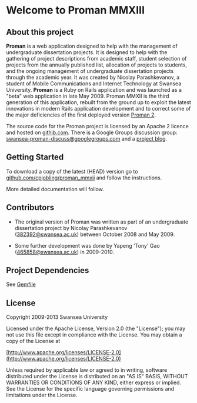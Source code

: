 # Welcome to Proman MMXIII

## About this project

__Proman__ is a web application designed to help with the management of undergraduate dissertation projects.
It is designed to help with the gathering of project descriptions from academic staff, student selection of projects
from the annually published list, allocation of projects to students, and the ongoing management of undergraduate
dissertation projects through the academic year. It was created by Nicolay Parashkevanov, a student of Mobile
Communications and Internet Technology at Swansea University. __Proman__ is a Ruby on Rails application and was
launched as a "beta" web application in late May 2009. Proman MMXII is the third generation of this application,
rebuilt from the ground up to exploit the latest innovations in modern Rails application development and to correct
some of the major deficiencies of the first deployed version [Proman 2](http://github.com/cpjobling/Proman2).

The source code for the Proman project is licensed by an Apache 2 licence and hosted on
[githib.com](http://github.com/cpjobling/Proman-3). There is a Google Groups discussion group:
[swansea-proman-discuss@googlegroups.com](http://groups.google.com/group/swansea-proman-discuss)
and a [project blog](http://promanman.blogspot.com/).

## Getting Started

To download a copy of the latest (HEAD) version go to
[github.com/cpjobling/proman_mmxii](https://github.com/cpjobling/proman_mmxiii) and follow the instructions.

More detailed documentation will follow.

## Contributors

  - The original version of Proman was written as part of an undergraduate dissertation project by
    Nicolay Parashkevanov (382392@swansea.ac.uk) between October 2008 and May 2009.

  - Some further development was done by Yapeng 'Tony' Gao (465858@swansea.ac.uk) in 2009-2010.

## Project Dependencies

See [Gemfile](https://github.com/cpjobling/proman_mmxiii/blob/master/Gemfile)

## License ##

Copyright 2009-2013 Swansea University

Licensed under the Apache License, Version 2.0 (the "License");
you may not use this file except in compliance with the License.
You may obtain a copy of the License at

[http://www.apache.org/licenses/LICENSE-2.0](http://www.apache.org/licenses/LICENSE-2.0)

Unless required by applicable law or agreed to in writing, software
distributed under the License is distributed on an "AS IS" BASIS,
WITHOUT WARRANTIES OR CONDITIONS OF ANY KIND, either express or implied.
See the License for the specific language governing permissions and
limitations under the License.